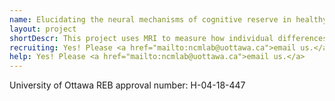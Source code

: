 ```yaml
---
name: Elucidating the neural mechanisms of cognitive reserve in healthy younger and older adults using functional and structural MRI
layout: project
shortDescr: This project uses MRI to measure how individual differences in lifetime behaviors provide cognitive benefits later in life. 
recruiting: Yes! Please <a href="mailto:ncmlab@uottawa.ca">email us.</a>
help: Yes! Please <a href="mailto:ncmlab@uottawa.ca">email us.</a>
---
```




University of Ottawa REB approval number: H-04-18-447